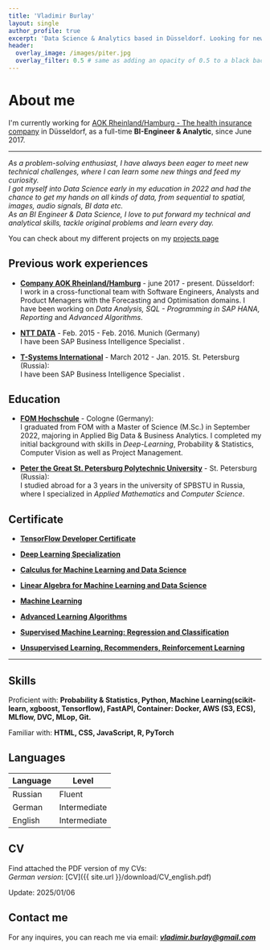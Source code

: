 ```yaml
---
title: 'Vladimir Burlay'
layout: single
author_profile: true
excerpt: 'Data Science & Analytics based in Düsseldorf. Looking for new career opportunities.'
header:
  overlay_image: /images/piter.jpg
  overlay_filter: 0.5 # same as adding an opacity of 0.5 to a black background
---
```


# About me

I'm currently working for [AOK Rheinland/Hamburg - The health insurance company](https://www.aok.de/pk/rh/) in Düsseldorf, as a full-time **BI-Engineer & Analytic**, since June 2017.

---

*As a problem-solving enthusiast, I have always been eager to meet new technical challenges, where I can learn some new things and feed my curiosity.  
I got myself into Data Science early in my education in 2022 and had the chance to get my hands on all kinds of data, from sequential to spatial, images, audio signals, BI data etc.  
As an BI Engineer & Data Science, I love to put forward my technical and analytical skills, tackle original problems and learn every day.*

You can check about my different projects on my [projects page](https://rafaelcartenet.github.io/projects/)

## Previous work experiences

- **[Company AOK Rheinland/Hamburg](https://www.aok.de/pk/rh/)** - june 2017 - present. Düsseldorf:  
  I work in a cross-functional team with Software Engineers, Analysts and Product Menagers with the Forecasting and Optimisation domains. I have been working on *Data Analysis, SQL - Programming in SAP HANA, Reporting* and *Advanced Algorithms*.

- **[NTT DATA](https://www.nttdata.com/global/en/)** - Feb. 2015 - Feb. 2016. Munich (Germany)  
  I have been SAP Business Intelligence Specialist .

- **[T-Systems International](https://www.t-systems.com/)** - March 2012 - Jan. 2015. St. Petersburg (Russia):  
  I have been SAP Business Intelligence Specialist . 

## Education

- **[FOM Hochschule](https://www.fom.de/)** - Cologne (Germany):  
  I graduated from FOM with a Master of Science (M.Sc.) in September 2022, majoring in Applied Big Data & Business Analytics. I completed my initial background with skills in *Deep-Learning*, Probability & Statistics, Computer Vision as well as Project Management.

- **[Peter the Great St. Petersburg Polytechnic University](https://www.spbstu.ru/)** - St. Petersburg (Russia):  
  I studied abroad for a 3 years in the university of SPBSTU in Russia, where I specialized in *Applied Mathematics* and *Computer Science*.

## Certificate

- **[TensorFlow Developer Certificate](https://www.credential.net/43e89713-a780-484f-957e-b9e5a7d72696#acc.zeXnIt5o)**

- **[Deep Learning Specialization](https://www.coursera.org/account/accomplishments/specialization/XE5L6AENRSP5)**
- **[Calculus for Machine Learning and Data Science](https://www.coursera.org/account/accomplishments/verify/XWNLN87B5F3E)**
- **[Linear Algebra for Machine Learning and Data Science](https://www.coursera.org/account/accomplishments/verify/AL74EV9U2ZKN)**
- **[Machine Learning](https://www.coursera.org/account/accomplishments/specialization/PDVUJAKCGYXG)**
- **[Advanced Learning Algorithms](https://www.coursera.org/account/accomplishments/verify/GMC67LJ5URNQ)**
- **[Supervised Machine Learning: Regression and Classification](https://www.coursera.org/account/accomplishments/verify/BZPLF23A484V)**
- **[Unsupervised Learning, Recommenders, Reinforcement Learning](https://www.coursera.org/account/accomplishments/verify/7VY7WBZJLVQE)**

---

## Skills

Proficient with: **Probability & Statistics, Python, Machine Learning(scikit-learn, xgboost, Tensorflow), FastAPI, Container: Docker, AWS (S3, ECS), MLflow, DVC, MLop, Git.**

Familiar with: **HTML, CSS, JavaScript, R, PyTorch**

## Languages

| Language | Level        |
|----------|--------------|
| Russian  | Fluent       |
| German   | Intermediate |
| English  | Intermediate |

## CV

Find attached the PDF version of my CVs:  
*German version*: [CV]({{ site.url }}/download/CV_english.pdf)  


Update: 2025/01/06

## Contact me

For any inquires, you can reach me via email: **_[vladimir.burlay@gmail.com](mailto:vladimir.burlay@gmail.com)_**

